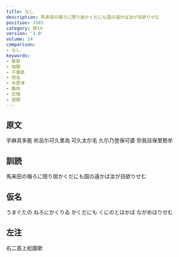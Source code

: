 ```yaml
---
title: なし
description: 馬来田の嶺ろに隠り居かくだにも国の遠かば汝が目欲りせむ
position: 3383
category: 巻14
version: '1.0'
volume: 14
comparison:
- なし
keywords:
- 東歌
- 相聞
- 千葉県
- 地名
- 木更津
- 羈旅
- 恋情
- 望郷
---
```


## 原文

宇麻具多能 祢呂尓可久里為 可久太尓毛 久尓乃登保可婆 奈我目保里勢牟

## 訓読

馬来田の嶺ろに隠り居かくだにも国の遠かば汝が目欲りせむ

## 仮名

うまぐたの ねろにかくりゐ かくだにも くにのとほかば ながめほりせむ

## 左注

右二首上総國歌
